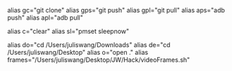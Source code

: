 alias gc="git clone"
alias gps="git push"
alias gpl="git pull"
alias aps="adb push"
alias apl="adb pull"

alias c="clear"
alias sl="pmset sleepnow" 

alias do="cd /Users/juliswang/Downloads"
alias de="cd /Users/juliswang/Desktop"
alias o="open ."
alias frames="/Users/juliswang/Desktop/JW/Hack/videoFrames.sh"
